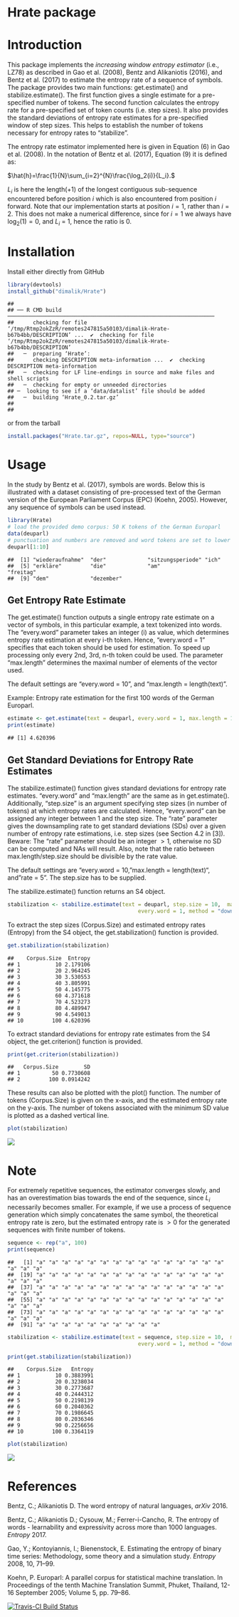 
# Hrate package

# Introduction

This package implements the *increasing window entropy estimator* (i.e.,
LZ78) as described in Gao et al. (2008), Bentz and Alikaniotis (2016),
and Bentz et al. (2017) to estimate the entropy rate of a sequence of
symbols. The package provides two main functions: get.estimate() and
stabilize.estimate(). The first function gives a single estimate for a
pre-specified number of tokens. The second function calculates the
entropy rate for a pre-specified set of token counts (i.e. step sizes).
It also provides the standard deviations of entropy rate estimates for a
pre-specified window of step sizes. This helps to establish the number
of tokens necessary for entropy rates to “stabilize”.

The entropy rate estimator implemented here is given in Equation (6) in
Gao et al. (2008). In the notation of Bentz et al. (2017), Equation (9)
it is defined as:

$\hat{h}=\frac{1}{N}\sum_{i=2}^{N}\frac{\log_2(i)}{L_i}.$

$L_i$ is here the length(+1) of the longest contiguous sub-sequence
encountered before position $i$ which is also encountered from position
$i$ forward. Note that our implementation starts at position $i=1$,
rather than $i=2$. This does not make a numerical difference, since for
$i=1$ we always have $\log_2(1) = 0$, and $L_i$ = 1, hence the ratio is
$0$.

# Installation

Install either directly from GitHub

``` r
library(devtools)
install_github("dimalik/Hrate")
```

    ## 
    ## ── R CMD build ─────────────────────────────────────────────────────────────────
    ##      checking for file ‘/tmp/Rtmp2okZzR/remotes247815a50103/dimalik-Hrate-b67b4bb/DESCRIPTION’ ...  ✔  checking for file ‘/tmp/Rtmp2okZzR/remotes247815a50103/dimalik-Hrate-b67b4bb/DESCRIPTION’
    ##   ─  preparing ‘Hrate’:
    ##      checking DESCRIPTION meta-information ...  ✔  checking DESCRIPTION meta-information
    ##   ─  checking for LF line-endings in source and make files and shell scripts
    ##   ─  checking for empty or unneeded directories
    ## ─  looking to see if a ‘data/datalist’ file should be added
    ##   ─  building ‘Hrate_0.2.tar.gz’
    ##      
    ## 

or from the tarball

``` r
install.packages("Hrate.tar.gz", repos=NULL, type="source")
```

# Usage

In the study by Bentz et al. (2017), symbols are words. Below this is
illustrated with a dataset consisting of pre-processed text of the
German version of the European Parliament Corpus (EPC) (Koehn, 2005).
However, any sequence of symbols can be used instead.

``` r
library(Hrate)
# load the provided demo corpus: 50 K tokens of the German Europarl 
data(deuparl)
# punctuation and numbers are removed and word tokens are set to lower case
deuparl[1:10]
```

    ##  [1] "wiederaufnahme"  "der"             "sitzungsperiode" "ich"            
    ##  [5] "erkläre"         "die"             "am"              "freitag"        
    ##  [9] "dem"             "dezember"

## Get Entropy Rate Estimate

The get.estimate() function outputs a single entropy rate estimate on a
vector of symbols, in this particular example, a text tokenized into
words. The “every.word” parameter takes an integer (i) as value, which
determines entropy rate estimation at every i-th token. Hence,
“every.word = 1” specifies that each token should be used for
estimation. To speed up processing only every 2nd, 3rd, n-th token could
be used. The parameter “max.length” determines the maximal number of
elements of the vector used.

The default settings are “every.word = 10”, and “max.length =
length(text)”.

Example: Entropy rate estimation for the first 100 words of the German
Europarl.

``` r
estimate <- get.estimate(text = deuparl, every.word = 1, max.length = 100)
print(estimate)
```

    ## [1] 4.620396

## Get Standard Deviations for Entropy Rate Estimates

The stabilize.estimate() function gives standard deviations for entropy
rate estimates. “every.word” and “max.length” are the same as in
get.estimate(). Additionally, “step.size” is an argument specifying step
sizes (in number of tokens) at which entropy rates are calculated.
Hence, “every.word” can be assigned any integer between 1 and the step
size. The “rate” parameter gives the downsampling rate to get standard
deviations (SDs) over a given number of entropy rate estimations,
i.e. step sizes (see Section 4.2 in \[3\]). Beware: The “rate” parameter
should be an integer $>1$, otherwise no SD can be computed and NAs will
result. Also, note that the ratio between max.length/step.size should be
divisible by the rate value.

The default settings are “every.word = 10,”max.length = length(text)“,
and”rate = 5”. The step.size has to be supplied.

The stabilize.estimate() function returns an S4 object.

``` r
stabilization <- stabilize.estimate(text = deuparl, step.size = 10,  max.length = 100, 
                                         every.word = 1, method = "downsample", rate = 5)
```

To extract the step sizes (Corpus.Size) and estimated entropy rates
(Entropy) from the S4 object, the get.stabilization() function is
provided.

``` r
get.stabilization(stabilization)
```

    ##    Corpus.Size  Entropy
    ## 1           10 2.179106
    ## 2           20 2.964245
    ## 3           30 3.530553
    ## 4           40 3.805991
    ## 5           50 4.145775
    ## 6           60 4.371618
    ## 7           70 4.523273
    ## 8           80 4.489947
    ## 9           90 4.549013
    ## 10         100 4.620396

To extract standard deviations for entropy rate estimates from the S4
object, the get.criterion() function is provided.

``` r
print(get.criterion(stabilization))
```

    ##   Corpus.Size        SD
    ## 1          50 0.7730608
    ## 2         100 0.0914242

These results can also be plotted with the plot() function. The number
of tokens (Corpus.Size) is given on the x-axis, and the estimated
entropy rate on the y-axis. The number of tokens associated with the
minimum SD value is plotted as a dashed vertical line.

``` r
plot(stabilization)
```

![](README_files/figure-gfm/unnamed-chunk-7-1.png)<!-- -->

# Note

For extremely repetitive sequences, the estimator converges slowly, and
has an overestimation bias towards the end of the sequence, since $L_i$
necessarily becomes smaller. For example, if we use a process of
sequence generation which simply concatenates the same symbol, the
theoretical entropy rate is zero, but the estimated entropy rate is
$> 0$ for the generated sequences with finite number of tokens.

``` r
sequence <- rep("a", 100)
print(sequence)
```

    ##   [1] "a" "a" "a" "a" "a" "a" "a" "a" "a" "a" "a" "a" "a" "a" "a" "a" "a" "a"
    ##  [19] "a" "a" "a" "a" "a" "a" "a" "a" "a" "a" "a" "a" "a" "a" "a" "a" "a" "a"
    ##  [37] "a" "a" "a" "a" "a" "a" "a" "a" "a" "a" "a" "a" "a" "a" "a" "a" "a" "a"
    ##  [55] "a" "a" "a" "a" "a" "a" "a" "a" "a" "a" "a" "a" "a" "a" "a" "a" "a" "a"
    ##  [73] "a" "a" "a" "a" "a" "a" "a" "a" "a" "a" "a" "a" "a" "a" "a" "a" "a" "a"
    ##  [91] "a" "a" "a" "a" "a" "a" "a" "a" "a" "a"

``` r
stabilization <- stabilize.estimate(text = sequence, step.size = 10,  max.length = 100, 
                                         every.word = 1, method = "downsample", rate = 5)
```

``` r
print(get.stabilization(stabilization))
```

    ##    Corpus.Size   Entropy
    ## 1           10 0.3883991
    ## 2           20 0.3238034
    ## 3           30 0.2773687
    ## 4           40 0.2444312
    ## 5           50 0.2198139
    ## 6           60 0.2040362
    ## 7           70 0.1986645
    ## 8           80 0.2036346
    ## 9           90 0.2256656
    ## 10         100 0.3364119

``` r
plot(stabilization)
```

![](README_files/figure-gfm/unnamed-chunk-11-1.png)<!-- -->

# References

Bentz, C.; Alikaniotis D. The word entropy of natural languages, *arXiv*
2016.

Bentz, C.; Alikaniotis D.; Cysouw, M.; Ferrer-i-Cancho, R. The entropy
of words - learnability and expressivity across more than 1000
languages. *Entropy* 2017.

Gao, Y.; Kontoyiannis, I.; Bienenstock, E. Estimating the entropy of
binary time series: Methodology, some theory and a simulation study.
*Entropy* 2008, 10, 71–99.

Koehn, P. Europarl: A parallel corpus for statistical machine
translation. In Proceedings of the tenth Machine Translation Summit,
Phuket, Thailand, 12-16 September 2005; Volume 5, pp. 79–86.

[![Travis-CI Build
Status](https://travis-ci.org/dimalik/Hrate.svg?branch=master)](https://travis-ci.org/dimalik/Hrate)

